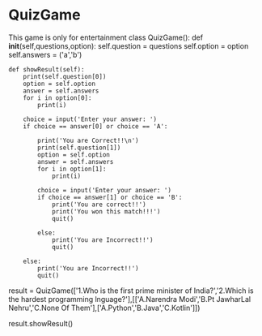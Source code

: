 # QuizGame
This game is only for entertainment
class QuizGame():
    def __init__(self,questions,option):
        self.question = questions
        self.option = option
        self.answers = ('a','b')

    def showResult(self):
        print(self.question[0])
        option = self.option
        answer = self.answers
        for i in option[0]:
            print(i)

        choice = input('Enter your answer: ')
        if choice == answer[0] or choice == 'A':
            
            print('You are Correct!!\n')
            print(self.question[1])
            option = self.option
            answer = self.answers
            for i in option[1]:
                print(i)

            choice = input('Enter your answer: ')
            if choice == answer[1] or choice == 'B':
                print('You are correct!!')
                print('You won this match!!!')
                quit()

            else:
                print('You are Incorrect!!')
                quit()

        else:
            print('You are Incorrect!!')
            quit()


result = QuizGame(['1.Who is the first prime minister of India?','2.Which is the hardest programming lnguage?'],[['A.Narendra Modi','B.Pt JawharLal Nehru','C.None Of Them'],['A.Python','B.Java','C.Kotlin']])


result.showResult()
